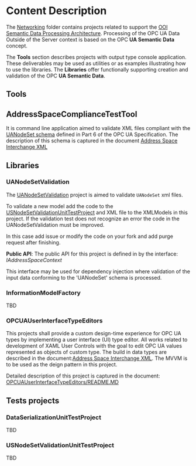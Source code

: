 
# Content Description

The [Networking](https://github.com/mpostol/OPC-UA-OOI/tree/master/Networking/SemanticData) folder contains projects related to support the [OOI Semantic Data Processing Architecture](./README.MD).  Processing of the OPC UA Data Outside of the Server context is based on the OPC **UA Semantic Data** concept.

The **Tools** section describes projects with output type console application. These deliverables may be used as utilities or as examples illustrating how to use the libraries.
The **Libraries** offer functionally supporting creation and validation of the OPC **UA Semantic Data**.

## Tools

## AddressSpaceComplianceTestTool

It is command line application aimed to validate XML files compliant with the [UANodeSet schema](https://opcfoundation.org/UA/2011/03/UANodeSet.xsd) defined in Part 6 of the OPC UA Specification. The description of this schema is captured in the document [Address Space Interchange XML](http://www.commsvr.com/InternetDSL/commserver/P_DowloadCenter/P_Publications/P-150101E-AddressSpaceInterchangeXML.pdf)

## Libraries

### UANodeSetValidation

The [UANodeSetValidation](./UANodeSetValidation/README.MD) project is aimed to validate `UANodeSet` xml files.

To validate a new model add the code to the [USNodeSetValidationUnitTestProject](./Tests/USNodeSetValidationUnitTestProject/README.md) and XML file to the XMLModels in this project. If the validation test does not recognize an error the code in the UANodeSetValidation must be improved.

In this case add issue or modify the code on your fork and add purge request after finishing.

**Public API**:
 The public API for this project is defined in by the interface:
*IAddressSpaceContext*

This interface may be used for dependency injection where validation of the input data conforming to the 'UANodeSet' schema is processed.

### InformationModelFactory

TBD

### OPCUAUserInterfaceTypeEditors

This projects shall provide a custom design-time experience for OPC UA types by implementing a user interface (UI) type editor. All works related to development of XAML User Controls with the goal to edit OPC UA values represented as objects of custom type. The build in data types are described in the document:[Address Space Interchange XML](http://www.commsvr.com/InternetDSL/commserver/P_DowloadCenter/P_Publications/P-150101E-AddressSpaceInterchangeXML.pdf).
The MVVM is to be used as the deign pattern in this project.

Detailed description of this project is captured in the document: [OPCUAUserInterfaceTypeEditors/README.MD](./OPCUAUserInterfaceTypeEditors/README.MD)

## Tests projects

### DataSerializationUnitTestProject
TBD

### USNodeSetValidationUnitTestProject
TBD


